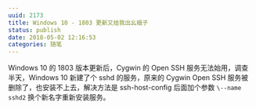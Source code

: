 ```yaml
---
uuid: 2173
title: Windows 10 - 1803 更新又给我出幺蛾子
status: publish
date: 2018-05-02 12:16:53
categories: 随笔
---
```

Windows 10 的 1803 版本更新后，Cygwin 的 Open SSH 服务无法始用，调查半天，Windows 10 新建了个 sshd 的服务，原来的 Cygwin Open SSH 服务被删除了，也安装不上去，解决方法是 ssh-host-config 后面加个参数 `\--name sshd2` 换个新名字重新安装服务。

